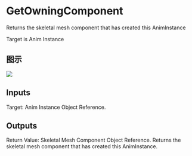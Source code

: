 # GetOwningComponent

Returns the skeletal mesh component that has created this AnimInstance

Target is Anim Instance

## 图示

![]($-20221218-17495714.png)

## Inputs

Target: Anim Instance Object Reference.  

## Outputs

Return Value: Skeletal Mesh Component Object Reference. Returns the skeletal mesh component that has created this AnimInstance.

